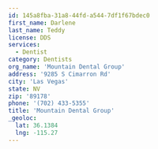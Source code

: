 ```yaml
---
id: 145a8fba-31a8-44fd-a544-7df1f67bdec0
first_name: Darlene
last_name: Teddy
license: DDS
services:
  - Dentist
category: Dentists
org_name: 'Mountain Dental Group'
address: '9285 S Cimarron Rd'
city: 'Las Vegas'
state: NV
zip: '89178'
phone: '(702) 433-5355'
title: 'Mountain Dental Group'
_geoloc:
  lat: 36.1384
  lng: -115.27
---
```

